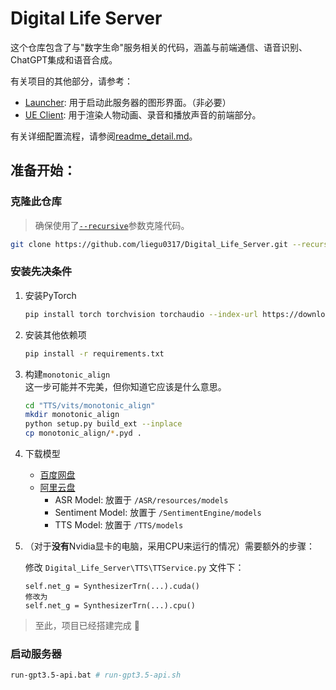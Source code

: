 # Digital Life Server

这个仓库包含了与"数字生命"服务相关的代码，涵盖与前端通信、语音识别、ChatGPT集成和语音合成。

有关项目的其他部分，请参考：

- [Launcher](https://github.com/LIEGU0317/DL_Launcher): 用于启动此服务器的图形界面。（非必要）
- [UE Client](https://github.com/LIEGU0317/DigitalLife): 用于渲染人物动画、录音和播放声音的前端部分。

有关详细配置流程，请参阅[readme_detail.md](readme_detail.md)。

## 准备开始：

### 克隆此仓库

> 确保使用了[`--recursive`](https://git-scm.com/book/zh/v2/Git-%E5%B7%A5%E5%85%B7-%E5%AD%90%E6%A8%A1%E5%9D%97)参数克隆代码。

```bash
git clone https://github.com/liegu0317/Digital_Life_Server.git --recursive
```

### 安装先决条件

1. 安装PyTorch
    ```bash
    pip install torch torchvision torchaudio --index-url https://download.pytorch.org/whl/cu118
    ```

2. 安装其他依赖项
    ```bash
    pip install -r requirements.txt
    ```

3. 构建`monotonic_align`  
   这一步可能并不完美，但你知道它应该是什么意思。
   ```bash
   cd "TTS/vits/monotonic_align"
   mkdir monotonic_align
   python setup.py build_ext --inplace
   cp monotonic_align/*.pyd .
   ```

4. 下载模型
   - [百度网盘](https://pan.baidu.com/s/1BkUnSte6Zso16FYlUMGfww?pwd=lg17)
   - [阿里云盘](https://www.aliyundrive.com/s/jFvgsJVtV6g)
      - ASR Model: 放置于 `/ASR/resources/models`
      - Sentiment Model: 放置于 `/SentimentEngine/models`
      - TTS Model: 放置于 `/TTS/models`

5. （对于**没有**Nvidia显卡的电脑，采用CPU来运行的情况）需要额外的步骤：

   修改 `Digital_Life_Server\TTS\TTService.py` 文件下：
   ```
   self.net_g = SynthesizerTrn(...).cuda()
   修改为
   self.net_g = SynthesizerTrn(...).cpu()
   ```

> 至此，项目已经搭建完成 🥰

### 启动服务器

```bash
run-gpt3.5-api.bat # run-gpt3.5-api.sh
```